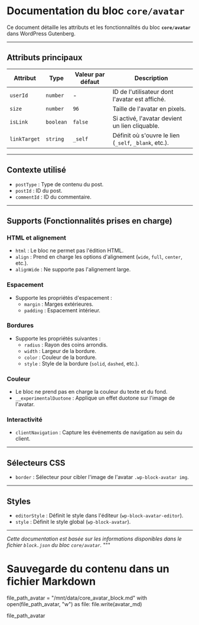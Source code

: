# Documentation du bloc `core/avatar`

Ce document détaille les attributs et les fonctionnalités du bloc **`core/avatar`** dans WordPress Gutenberg.

---

## Attributs principaux

| **Attribut**        | **Type**   | **Valeur par défaut** | **Description**                                                               |
|----------------------|------------|------------------------|-------------------------------------------------------------------------------|
| `userId`            | `number`   | -                      | ID de l'utilisateur dont l'avatar est affiché.                                |
| `size`              | `number`   | `96`                   | Taille de l'avatar en pixels.                                                 |
| `isLink`            | `boolean`  | `false`                | Si activé, l'avatar devient un lien cliquable.                               |
| `linkTarget`        | `string`   | `_self`                | Définit où s'ouvre le lien (`_self`, `_blank`, etc.).                         |

---

## Contexte utilisé

- `postType` : Type de contenu du post.
- `postId` : ID du post.
- `commentId` : ID du commentaire.

---

## Supports (Fonctionnalités prises en charge)

### **HTML et alignement**
- `html` : Le bloc ne permet pas l'édition HTML.
- `align` : Prend en charge les options d'alignement (`wide`, `full`, `center`, etc.).
- `alignWide` : Ne supporte pas l'alignement large.

### **Espacement**
- Supporte les propriétés d'espacement :
  - `margin` : Marges extérieures.
  - `padding` : Espacement intérieur.

### **Bordures**
- Supporte les propriétés suivantes :
  - `radius` : Rayon des coins arrondis.
  - `width` : Largeur de la bordure.
  - `color` : Couleur de la bordure.
  - `style` : Style de la bordure (`solid`, `dashed`, etc.).

### **Couleur**
- Le bloc ne prend pas en charge la couleur du texte et du fond.
- `__experimentalDuotone` : Applique un effet duotone sur l'image de l'avatar.

### **Interactivité**
- `clientNavigation` : Capture les événements de navigation au sein du client.

---

## Sélecteurs CSS

- `border` : Sélecteur pour cibler l'image de l'avatar `.wp-block-avatar img`.

---

## Styles

- `editorStyle` : Définit le style dans l'éditeur (`wp-block-avatar-editor`).
- `style` : Définit le style global (`wp-block-avatar`).

---

*Cette documentation est basée sur les informations disponibles dans le fichier `block.json` du bloc `core/avatar`.* 
"""

# Sauvegarde du contenu dans un fichier Markdown
file_path_avatar = "/mnt/data/core_avatar_block.md"
with open(file_path_avatar, "w") as file:
    file.write(avatar_md)

file_path_avatar
